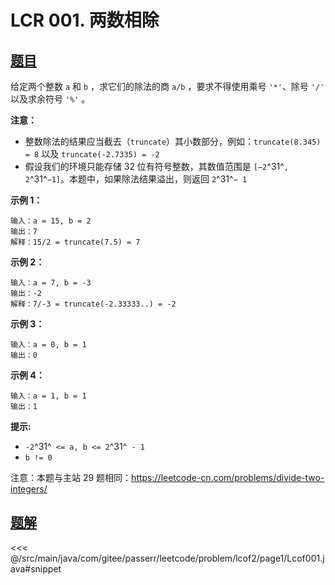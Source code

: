# LCR 001. 两数相除

## [题目](https://leetcode.cn/problems/xoh6Oh/)
给定两个整数 `a` 和 `b` ，求它们的除法的商 `a/b` ，要求不得使用乘号 `'*'`、除号 `'/'` 以及求余符号 `'%'` 。

**注意：**

* 整数除法的结果应当截去（`truncate`）其小数部分，例如：`truncate(8.345) = 8` 以及 `truncate(-2.7335) = -2`
* 假设我们的环境只能存储 32 位有符号整数，其数值范围是 `[−2`^31^`, 2`^31^`−1]`。本题中，如果除法结果溢出，则返回 `2`^31^`− 1`

**示例 1：**

```
输入：a = 15, b = 2
输出：7
解释：15/2 = truncate(7.5) = 7
```

**示例 2：**

```
输入：a = 7, b = -3
输出：-2
解释：7/-3 = truncate(-2.33333..) = -2
```

**示例 3：**

```
输入：a = 0, b = 1
输出：0
```

**示例 4：**

```
输入：a = 1, b = 1
输出：1
```

**提示:**

* `-2`^31^` <= a, b <= 2`^31^` - 1`
* `b != 0`

注意：本题与主站 29 题相同：<https://leetcode-cn.com/problems/divide-two-integers/>



## [题解](https://github.com/PasseRR/JavaLeetCode/blob/master/src/main/java/com/gitee/passerr/leetcode/problem/lcof2/page1/Lcof001.java)

<<< @/src/main/java/com/gitee/passerr/leetcode/problem/lcof2/page1/Lcof001.java#snippet
